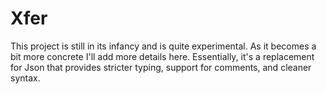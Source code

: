 # Xfer

This project is still in its infancy and is quite experimental. As it becomes a bit more concrete I'll add more 
details here. Essentially, it's a replacement for Json that provides stricter typing, support for comments, and 
cleaner syntax.